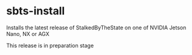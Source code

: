 # sbts-install

Installs the latest release of StalkedByTheState on one of NVIDIA Jetson Nano, NX or AGX

This release is in preparation stage
